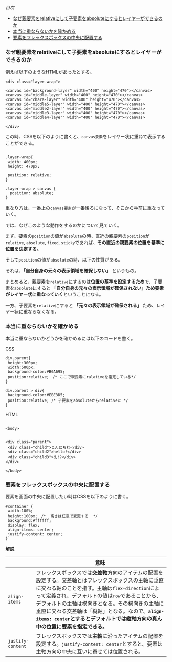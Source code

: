 *目次*
* [なぜ親要素をrelativeにして子要素をabsoluteにするとレイヤーができるのか](#なぜ親要素をrelativeにして子要素をabsoluteにするとレイヤーができるのか)
* [本当に重ならないかを確かめる](#本当に重ならないかを確かめる)
* [要素をフレックスボックスの中央に配置する](#要素ょフレックスボックスの中央に配置する)

### なぜ親要素をrelativeにして子要素をabsoluteにするとレイヤーができるのか

例えば以下のようなHTMLがあったとする。

```
<div class="layer-wrap">

<canvas id="background-layer" width="400" height="470"></canvas>
<canvas id="middle-layer" width="400" height="470"></canvas>
<canvas id="chara-layer" width="400" height="470"></canvas>
<canvas id="middle5-layer" width="400" height="470"></canvas>
<canvas id="middle2-layer" width="400" height="470"></canvas>
<canvas id="middle3-layer" width="400" height="470"></canvas>
<canvas id="middle4-layer" width="400" height="470"></canvas>

</div>
```

この時、CSSを以下のように書くと、`canvas要素`をレイヤー状に重ねて表示することができる。

```

.layer-wrap{
 width: 400px;
 height: 470px;

 position: relative;
}

.layer-wrap > canvas {
  position: absolute;
}
```
重なり方は、一番上の`canvas要素`が一番後ろになって、そこから手前に重なっていく。

では、なぜこのような動作をするのかについて見ていく。

まず、要素の`position`の値が`absolute`の時、直近の親要素の`position`が`relative`, `absolute`, `fixed`, `sticky`であれば、**その直近の親要素の位置を基準に位置を決定する。**

そして`position`の値が`absolute`の時、以下の性質がある。

それは、**「自分自身の元々の表示領域を確保しない」** というもの。

まとめると、親要素を`relative`にするのは**位置の基準を設定するため**で、子要素を`absolute`にすると **「自分自身の元々の表示領域が確保されない」ため要素がレイヤー状に重なっていく**ということになる。

一方、子要素を`relative`にすると **「元々の表示領域が確保される」** ため、レイヤー状に重ならなくなる。

### 本当に重ならないかを確かめる

本当に重ならないかどうかを確かめるには以下のコードを書く。

CSS
```
div.parent{
 height:300px;
 width:500px;
 background-color:#B0A695;
 position:relative;　/* ここで親要素にralativeを指定している*/
}

div.parent > div{
 background-color:#EBE3D5;
 position:relative; /* 子要素をabsoluteからrelativeに */
}
```

HTML
```

<body>


<div class="parent">
 <div class="child">こんにちわ</div>
 <div class="child2">hello!</div>
 <div class="child3">え!?</div>
</div>

</body>
```

### 要素をフレックスボックスの中央に配置する

要素を画面の中央に配置したい時はCSSを以下のように書く。

```
#container {
 width:100%;
 height:100px;　/*  高さは任意で変更する  */
 background:#ffffff;
 display: flex;
 align-items: center;
 justify-content: center;
}
```

**解説**

||意味|
|-|-|
|`align-items`|フレックスボックスでは**交差軸**方向のアイテムの配置を設定する。交差軸とはフレックスボックスの主軸に垂直に交わる軸のことを指す。主軸は`flex-direction`によって定義され、デフォルトの値は`row`であることから、デフォルトの主軸は横向きとなる。その横向きの主軸に垂直に交わる交差軸は「縦軸」となる。なので、**`align-items: center`とするとデフォルトでは縦軸方向の真ん中の位置に要素を指定できる。** |
|`justify-content`|フレックスボックスでは**主軸**に沿ったアイテムの配置を設定する。`justify-content: center`とすると、要素は主軸方向の中央に互いに寄せては位置される。|









